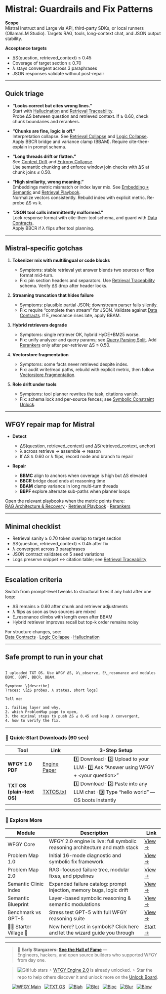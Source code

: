 # Mistral: Guardrails and Fix Patterns

**Scope**  
Mistral Instruct and Large via API, third-party SDKs, or local runners (Ollama/LM Studio). Targets RAG, tools, long-context chat, and JSON output stability.

**Acceptance targets**  
- ΔS(question, retrieved_context) ≤ 0.45  
- Coverage of target section ≥ 0.70  
- λ stays convergent across 3 paraphrases  
- JSON responses validate without post-repair

---

## Quick triage

- **“Looks correct but cites wrong lines.”**  
  Start with [Hallucination](https://github.com/onestardao/WFGY/blob/main/ProblemMap/hallucination.md) and [Retrieval Traceability](https://github.com/onestardao/WFGY/blob/main/ProblemMap/retrieval-traceability.md).  
  Probe ΔS between question and retrieved context. If ≥ 0.60, check chunk boundaries and rerankers.

- **“Chunks are fine, logic is off.”**  
  Interpretation collapse. See [Retrieval Collapse](https://github.com/onestardao/WFGY/blob/main/ProblemMap/retrieval-collapse.md) and [Logic Collapse](https://github.com/onestardao/WFGY/blob/main/ProblemMap/logic-collapse.md).  
  Apply BBCR bridge and variance clamp (BBAM). Require cite-then-explain in prompt schema.

- **“Long threads drift or flatten.”**  
  See [Context Drift](https://github.com/onestardao/WFGY/blob/main/ProblemMap/context-drift.md) and [Entropy Collapse](https://github.com/onestardao/WFGY/blob/main/ProblemMap/entropy-collapse.md).  
  Use semantic chunking and enforce window join checks with ΔS at chunk joins ≤ 0.50.

- **“High similarity, wrong meaning.”**  
  Embeddings metric mismatch or index layer mix. See [Embedding ≠ Semantic](https://github.com/onestardao/WFGY/blob/main/ProblemMap/embedding-vs-semantic.md) and [Retrieval Playbook](https://github.com/github.com/onestardao/WFGY/blob/main/ProblemMap/retrieval-playbook.md).  
  Normalize vectors consistently. Rebuild index with explicit metric. Re-probe ΔS vs k.

- **“JSON tool calls intermittently malformed.”**  
  Lock response format with cite-then-tool schema, and guard with [Data Contracts](https://github.com/onestardao/WFGY/blob/main/ProblemMap/data-contracts.md).  
  Apply BBCR if λ flips after tool planning.

---

## Mistral-specific gotchas

1) **Tokenizer mix with multilingual or code blocks**  
   - Symptoms: stable retrieval yet answer blends two sources or flips format mid-turn.  
   - Fix: pin section headers and separators. Use [Retrieval Traceability](https://github.com/onestardao/WFGY/blob/main/ProblemMap/retrieval-traceability.md) schema. Verify ΔS drop after header locks.

2) **Streaming truncation that hides failure**  
   - Symptoms: plausible partial JSON; downstream parser fails silently.  
   - Fix: require “complete then stream” for JSON. Validate against [Data Contracts](https://github.com/onestardao/WFGY/blob/main/ProblemMap/data-contracts.md). If E_resonance rises late, apply BBAM.

3) **Hybrid retrievers degrade**  
   - Symptoms: single retriever OK, hybrid HyDE+BM25 worse.  
   - Fix: unify analyzer and query params; see [Query Parsing Split](https://github.com/onestardao/WFGY/blob/main/ProblemMap/patterns/pattern_query_parsing_split.md). Add [Rerankers](https://github.com/onestardao/WFGY/blob/main/ProblemMap/rerankers.md) only after per-retriever ΔS ≤ 0.50.

4) **Vectorstore fragmentation**  
   - Symptoms: some facts never retrieved despite index.  
   - Fix: audit write/read paths, rebuild with explicit metric, then follow [Vectorstore Fragmentation](https://github.com/onestardao/WFGY/blob/main/ProblemMap/patterns/pattern_vectorstore_fragmentation.md).

5) **Role drift under tools**  
   - Symptoms: tool planner rewrites the task, citations vanish.  
   - Fix: schema lock and per-source fences; see [Symbolic Constraint Unlock](https://github.com/onestardao/WFGY/blob/main/ProblemMap/patterns/pattern_symbolic_constraint_unlock.md).

---

## WFGY repair map for Mistral

- **Detect**  
  - ΔS(question, retrieved_context) and ΔS(retrieved_context, anchor)  
  - λ across retrieve → assemble → reason  
  - If ΔS ≥ 0.60 or λ flips, record node and branch to repair

- **Repair**  
  - **BBMC** align to anchors when coverage is high but ΔS elevated  
  - **BBCR** bridge dead ends at reasoning time  
  - **BBAM** clamp variance in long multi-turn threads  
  - **BBPF** explore alternate sub-paths when planner loops

Open the relevant playbooks when the metric points there:  
[RAG Architecture & Recovery](https://github.com/onestardao/WFGY/blob/main/ProblemMap/rag-architecture-and-recovery.md) ·
[Retrieval Playbook](https://github.com/onestardao/WFGY/blob/main/ProblemMap/retrieval-playbook.md) ·
[Rerankers](https://github.com/onestardao/WFGY/blob/main/ProblemMap/rerankers.md)

---

## Minimal checklist

- Retrieval sanity ≥ 0.70 token overlap to target section  
- ΔS(question, retrieved_context) ≤ 0.45 after fix  
- λ convergent across 3 paraphrases  
- JSON contract validates on 5 seed variations  
- Logs preserve snippet ↔ citation table; see [Retrieval Traceability](https://github.com/onestardao/WFGY/blob/main/ProblemMap/retrieval-traceability.md)

---

## Escalation criteria

Switch from prompt-level tweaks to structural fixes if any hold after one loop:

- ΔS remains ≥ 0.60 after chunk and retriever adjustments  
- λ flips as soon as two sources are mixed  
- E_resonance climbs with length even after BBAM  
- Hybrid retriever improves recall but top-k order remains noisy

For structure changes, see:  
[Data Contracts](https://github.com/onestardao/WFGY/blob/main/ProblemMap/data-contracts.md) ·
[Logic Collapse](https://github.com/onestardao/WFGY/blob/main/ProblemMap/logic-collapse.md) ·
[Hallucination](https://github.com/onestardao/WFGY/blob/main/ProblemMap/hallucination.md)

---

## Safe prompt to run in your chat

```

I uploaded TXT OS. Use WFGY ΔS, λ\_observe, E\_resonance and modules BBMC, BBPF, BBCR, BBAM.

Symptom: \[describe]
Traces: \[ΔS probes, λ states, short logs]

Tell me:

1. failing layer and why,
2. which ProblemMap page to open,
3. the minimal steps to push ΔS ≤ 0.45 and keep λ convergent,
4. how to verify the fix.

```

---

### 🔗 Quick-Start Downloads (60 sec)

| Tool | Link | 3-Step Setup |
|------|------|--------------|
| **WFGY 1.0 PDF** | [Engine Paper](https://github.com/onestardao/WFGY/blob/main/I_am_not_lizardman/WFGY_All_Principles_Return_to_One_v1.0_PSBigBig_Public.pdf) | 1️⃣ Download · 2️⃣ Upload to your LLM · 3️⃣ Ask “Answer using WFGY + \<your question>” |
| **TXT OS (plain-text OS)** | [TXTOS.txt](https://github.com/onestardao/WFGY/blob/main/OS/TXTOS.txt) | 1️⃣ Download · 2️⃣ Paste into any LLM chat · 3️⃣ Type “hello world” — OS boots instantly |

---

### 🧭 Explore More

| Module                | Description                                              | Link     |
|-----------------------|----------------------------------------------------------|----------|
| WFGY Core             | WFGY 2.0 engine is live: full symbolic reasoning architecture and math stack | [View →](https://github.com/onestardao/WFGY/tree/main/core/README.md) |
| Problem Map 1.0       | Initial 16-mode diagnostic and symbolic fix framework    | [View →](https://github.com/onestardao/WFGY/tree/main/ProblemMap/README.md) |
| Problem Map 2.0       | RAG-focused failure tree, modular fixes, and pipelines   | [View →](https://github.com/onestardao/WFGY/blob/main/ProblemMap/rag-architecture-and-recovery.md) |
| Semantic Clinic Index | Expanded failure catalog: prompt injection, memory bugs, logic drift | [View →](https://github.com/onestardao/WFGY/blob/main/ProblemMap/SemanticClinicIndex.md) |
| Semantic Blueprint    | Layer-based symbolic reasoning & semantic modulations   | [View →](https://github.com/onestardao/WFGY/tree/main/SemanticBlueprint/README.md) |
| Benchmark vs GPT-5    | Stress test GPT-5 with full WFGY reasoning suite         | [View →](https://github.com/onestardao/WFGY/tree/main/benchmarks/benchmark-vs-gpt5/README.md) |
| 🧙‍♂️ Starter Village 🏡 | New here? Lost in symbols? Click here and let the wizard guide you through | [Start →](https://github.com/onestardao/WFGY/blob/main/StarterVillage/README.md) |

---

> 👑 **Early Stargazers: [See the Hall of Fame](https://github.com/onestardao/WFGY/tree/main/stargazers)** —  
> Engineers, hackers, and open source builders who supported WFGY from day one.

> <img src="https://img.shields.io/github/stars/onestardao/WFGY?style=social" alt="GitHub stars"> ⭐ [WFGY Engine 2.0](https://github.com/onestardao/WFGY/blob/main/core/README.md) is already unlocked. ⭐ Star the repo to help others discover it and unlock more on the [Unlock Board](https://github.com/onestardao/WFGY/blob/main/STAR_UNLOCKS.md).

<div align="center">

[![WFGY Main](https://img.shields.io/badge/WFGY-Main-red?style=flat-square)](https://github.com/onestardao/WFGY)
&nbsp;
[![TXT OS](https://img.shields.io/badge/TXT%20OS-Reasoning%20OS-orange?style=flat-square)](https://github.com/onestardao/WFGY/tree/main/OS)
&nbsp;
[![Blah](https://img.shields.io/badge/Blah-Semantic%20Embed-yellow?style=flat-square)](https://github.com/onestardao/WFGY/tree/main/OS/BlahBlahBlah)
&nbsp;
[![Blot](https://img.shields.io/badge/Blot-Persona%20Core-green?style=flat-square)](https://github.com/onestardao/WFGY/tree/main/OS/BlotBlotBlot)
&nbsp;
[![Bloc](https://img.shields.io/badge/Bloc-Reasoning%20Compiler-blue?style=flat-square)](https://github.com/onestardao/WFGY/tree/main/OS/BlocBlocBloc)
&nbsp;
[![Blur](https://img.shields.io/badge/Blur-Text2Image%20Engine-navy?style=flat-square)](https://github.com/onestardao/WFGY/tree/main/OS/BlurBlurBlur)
&nbsp;
[![Blow](https://img.shields.io/badge/Blow-Game%20Logic-purple?style=flat-square)](https://github.com/onestardao/WFGY/tree/main/OS/BlowBlowBlow)
&nbsp;
</div>

